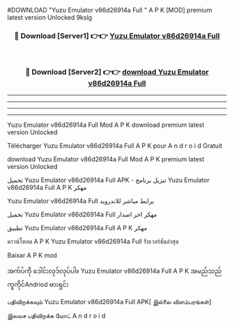 #DOWNLOAD "Yuzu Emulator v86d26914a Full " A P K [MOD] premium latest version Unlocked 9kslg 



<div align="center">

<h3>🔴 Download [Server1] 👉👉 <a href="https://apkdownload12.web.app/?title=Yuzu Emulator v86d26914a Full ">Yuzu Emulator v86d26914a Full  </a></h3><br>

<h3>🔴 Download [Server2] 👉👉 <a href="https://apkdownload12.web.app/?title=Yuzu Emulator v86d26914a Full ">download Yuzu Emulator v86d26914a Full  </a></h3>
</div>


----------------------------------------------------------

----------------------------------------------------------

----------------------------------------------------------

----------------------------------------------------------


Yuzu Emulator v86d26914a Full  Mod A P K download premium latest version Unlocked

Télécharger  Yuzu Emulator v86d26914a Full  A P K pour A n d r o i d Gratuit

download Yuzu Emulator v86d26914a Full  Mod A P K premium latest version Unlocked

تحميل Yuzu Emulator v86d26914a Full  APK - تنزيل برنامج Yuzu Emulator v86d26914a Full  A P K مهكر

Yuzu Emulator v86d26914a Full  برابط مباشر للاندرويد

تحميل Yuzu Emulator v86d26914a Full  مهكر اخر اصدار

تطبيق Yuzu Emulator v86d26914a Full  A P K مهكر

ดาวน์โหลด A P K Yuzu Emulator v86d26914a Full  รับเวอร์ชันล่าสุด

Baixar A P K mod

အက်ပ်ကို ဒေါင်းလုဒ်လုပ်ပါ။ Yuzu Emulator v86d26914a Full  A P K အမည်သည်ကူကိုင်Andriod ဗားရှင်း

பதிவிறக்கவும் Yuzu Emulator v86d26914a Full  APK[ இல்லை விளம்பரங்கள்] 
 
இலவச பதிவிறக்க மோட் A n d r o i d



